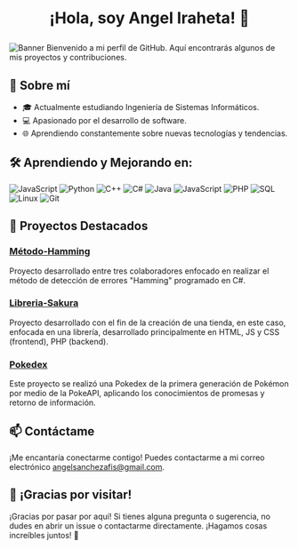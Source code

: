 

# <p align="center">¡Hola, soy Angel Iraheta! 👋</p>

![Banner](https://www.xtrafondos.com/wallpapers/resized/programacion-computadora-y-lentes-10837.jpg?s=large)
Bienvenido a mi perfil de GitHub. Aquí encontrarás algunos de mis proyectos y contribuciones.

## 🚀 Sobre mí

- 🎓 Actualmente estudiando Ingeniería de Sistemas Informáticos.
- 💻 Apasionado por el desarrollo de software.
- 🌐 Aprendiendo constantemente sobre nuevas tecnologías y tendencias.

## 🛠️ Aprendiendo y Mejorando en:

![JavaScript](https://img.shields.io/badge/-JavaScript-F7DF1E?style=flat-square&logo=javascript&logoColor=black)
![Python](https://img.shields.io/badge/-Python-3776AB?style=flat-square&logo=python&logoColor=white)
![C++](https://img.shields.io/badge/-C++-00599C?style=flat-square&logo=c%2B%2B&logoColor=white)
![C#](https://img.shields.io/badge/-C%23-239120?style=flat-square&logo=c-sharp&logoColor=white)
![Java](https://img.shields.io/badge/-Java-007396?style=flat-square&logo=java&logoColor=white)
![JavaScript](https://img.shields.io/badge/-JavaScript-F7DF1E?style=flat-square&logo=javascript&logoColor=black)
![PHP](https://img.shields.io/badge/-PHP-777BB4?style=flat-square&logo=php&logoColor=white)
![SQL](https://img.shields.io/badge/-SQL-4479A1?style=flat-square&logo=postgresql&logoColor=white)
![Linux](https://img.shields.io/badge/-Linux-FCC624?style=flat-square&logo=linux&logoColor=black)
![Git](https://img.shields.io/badge/-Git-F05032?style=flat-square&logo=git&logoColor=white)

## 🚀 Proyectos Destacados

### [Método-Hamming](https://github.com/AngeLSanchez210/Metodo-Hamming.git)
Proyecto desarrollado entre tres colaboradores enfocado en realizar el método de detección de errores "Hamming" programado en C#.

### [Libreria-Sakura](https://github.com/Isaac684/SakurasBookstore.git)
Proyecto desarrollado con el fin de la creación de una tienda, en este caso, enfocada en una librería, desarrollado principalmente en HTML, JS y CSS (frontend), PHP (backend).

### [Pokedex](https://github.com/Isaac684/TPI_Pokedex.git)
Este proyecto se realizó una Pokedex de la primera generación de Pokémon por medio de la PokeAPI, aplicando los conocimientos de promesas y retorno de información.

## 📫 Contáctame

¡Me encantaría conectarme contigo! Puedes contactarme a mi correo electrónico angelsanchezafis@gmail.com.

## 🎉 ¡Gracias por visitar!

¡Gracias por pasar por aquí! Si tienes alguna pregunta o sugerencia, no dudes en abrir un issue o contactarme directamente. ¡Hagamos cosas increíbles juntos! 🚀

